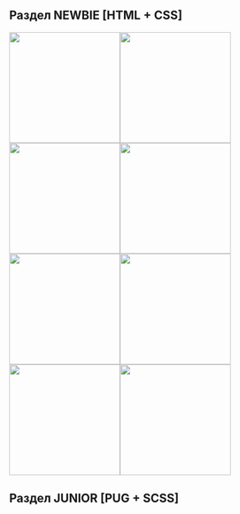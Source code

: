 ## Раздел NEWBIE [HTML + CSS]
<a href="https://kosticyn.github.io/fontend_mentor_io/NEWBIE/huddle-landing-page" target="_blank"><img src="https://kosticyn.github.io/fontend_mentor_io/NEWBIE/huddle-landing-page/design/desktop-preview.jpg" width="200"></a><a href="https://kosticyn.github.io/fontend_mentor_io/NEWBIE/fylo-landing-page-with-two-column-layout-master" target="_blank"><img src="https://kosticyn.github.io/fontend_mentor_io/NEWBIE/fylo-landing-page-with-two-column-layout-master/design/desktop-preview.jpg" width="200"></a><a href="https://kosticyn.github.io/fontend_mentor_io/NEWBIE/huddle-landing-page-with-single-introductory-section" target="_blank"><img src="https://kosticyn.github.io/fontend_mentor_io/NEWBIE/huddle-landing-page-with-single-introductory-section/design/desktop-preview.jpg" width="200"></a><a href="https://kosticyn.github.io/fontend_mentor_io/NEWBIE/ping-coming-soon-page" target="_blank"><img src="https://kosticyn.github.io/fontend_mentor_io/NEWBIE/ping-coming-soon-page/design/desktop-preview.jpg" width="200"></a>
<a href="https://kosticyn.github.io/fontend_mentor_io/NEWBIE/single-price-grid-component" target="_blank"><img src="https://kosticyn.github.io/fontend_mentor_io/NEWBIE/single-price-grid-component/design/desktop-preview.jpg" width="200"></a><a href="https://kosticyn.github.io/fontend_mentor_io/NEWBIE/intro-component-with-signup-form" target="_blank"><img src="https://kosticyn.github.io/fontend_mentor_io/NEWBIE/intro-component-with-signup-form/design/desktop-preview.jpg" width="200"></a><a href="https://kosticyn.github.io/fontend_mentor_io/NEWBIE/base-apparel-coming-soon" target="_blank"><img src="https://kosticyn.github.io/fontend_mentor_io/NEWBIE/base-apparel-coming-soon/design/desktop-preview.jpg" width="200"></a><a href="https://kosticyn.github.io/fontend_mentor_io/NEWBIE/four-card-feature-section" target="_blank"><img src="https://kosticyn.github.io/fontend_mentor_io/NEWBIE/four-card-feature-section/design/desktop-preview.jpg" width="200"></a>
## Раздел JUNIOR [PUG + SCSS]

